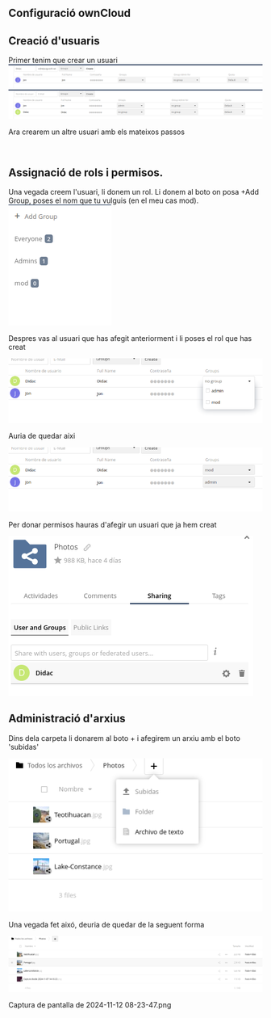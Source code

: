 ## Configuració ownCloud


## Creació d'usuaris

Primer tenim que crear un usuari
<img src="Captura desde 2024-11-08 14-00-27.png">
<img src="Captura desde 2024-11-08 14-00-45.png">

Ara crearem un altre usuari amb els mateixos passos

<img src="">

## Assignació de rols i permisos.

Una vegada creem l'usuari, li donem un rol. Li donem al boto on posa +Add Group, poses el nom que tu vulguis (en el meu cas mod).
<img src="Captura desde 2024-11-08 14-23-39.png">

Despres vas al usuari que has afegit anteriorment i li poses el rol que has creat

<img src="Captura desde 2024-11-08 14-26-42.png">

Auria de quedar aixi

<img src="Captura desde 2024-11-08 14-29-15.png">

Per donar permisos hauras d'afegir un usuari que ja hem creat

<img src="Captura de pantalla 2024-11-11 183640.png">

## Administració d'arxius

Dins dela carpeta li donarem al boto + i afegirem un arxiu amb el boto 'subidas'

<img src="Captura de pantalla 2024-11-11 184844.png">

Una vegada fet aixó, deuria de quedar de la seguent forma

<img src="Captura de pantalla 2024-11-11 185805.png">

Captura de pantalla de 2024-11-12 08-23-47.png
